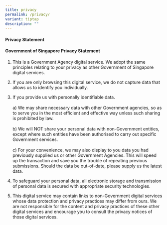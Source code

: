 ```yaml
---
title: privacy
permalink: /privacy/
variant: tiptap
description: ""
---
```

<h4>Privacy Statement</h4>
<h4>Government of Singapore Privacy Statement</h4>
<ol>
<li>
<p>This is a Government Agency digital service. We adopt the same principles
relating to your privacy as other Government of Singapore digital services.</p>
</li>
<li>
<p>If you are only browsing this digital service, we do not capture data
that allows us to identify you individually.</p>
</li>
<li>
<p>If you provide us with personally identifiable data.
<br>
<br>a) We may share necessary data with other Government agencies, so as to
serve you in the most efficient and effective way unless such sharing is
prohibited by law.
<br>
<br>b) We will NOT share your personal data with non-Government entities,
except where such entities have been authorised to carry out specific Government
services.
<br>
<br>c) For your convenience, we may also display to you data you had previously
supplied us or other Government Agencies. This will speed up the transaction
and save you the trouble of repeating previous submissions. Should the
data be out-of-date, please supply us the latest data.
<br>
</p>
</li>
<li>
<p>To safeguard your personal data, all electronic storage and transmission
of personal data is secured with appropriate security technologies.</p>
</li>
<li>
<p>This digital service may contain links to non-Government digital services
whose data protection and privacy practices may differ from ours. We are
not responsible for the content and privacy practices of these other digital
services and encourage you to consult the privacy notices of those digital
services.</p>
</li>
</ol>
<p></p>